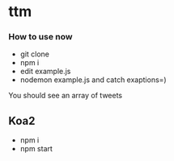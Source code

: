 # ttm

### How to use now

* git clone 
* npm i
* edit example.js
* nodemon example.js and catch exaptions=)

You should see an array of tweets

## Koa2

* npm i
* npm start
